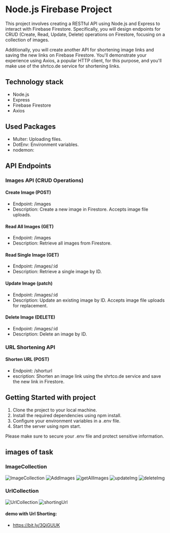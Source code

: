 # Node.js Firebase Project

This project involves creating a RESTful API using Node.js and Express to interact with Firebase Firestore. Specifically, you will design endpoints for CRUD (Create, Read, Update, Delete) operations on Firestore, focusing on a collection of images.

Additionally, you will create another API for shortening image links and saving the new links on Firebase Firestore. You'll demonstrate your experience using Axios, a popular HTTP client, for this purpose, and you'll make use of the shrtco.de service for shortening links.

## Technology stack

- Node.js
- Express
- Firebase Firestore
- Axios

## Used Packages

- Multer: Uploading files.
- DotEnv: Environment variables.
- nodemon:

## API Endpoints

### Images API (CRUD Operations)

#### Create Image (POST)

- Endpoint: /images
- Description: Create a new image in Firestore. Accepts image file uploads.

#### Read All Images (GET)

- Endpoint: /images
- Description: Retrieve all images from Firestore.

#### Read Single Image (GET)

- Endpoint: /images/:id
- Description: Retrieve a single image by ID.

#### Update Image (patch)

- Endpoint: /images/:id
- Description: Update an existing image by ID. Accepts image file uploads for replacement.

#### Delete Image (DELETE)

- Endpoint: /images/:id
- Description: Delete an image by ID.

### URL Shortening API

#### Shorten URL (POST)

- Endpoint: /shorturl
- escription: Shorten an image link using the shrtco.de service and save the new link in Firestore.

## Getting Started with project

1. Clone the project to your local machine.
2. Install the required dependencies using npm install.
3. Configure your environment variables in a .env file.
4. Start the server using npm start.

Please make sure to secure your .env file and protect sensitive information.

## images of task
### ImageCollection
![ImageCollection](https://github.com/HebaAli48/ReactFirbaseTask/assets/131808003/d300a43d-5970-4b82-9cdf-4091e37374e8)
![AddImages](https://github.com/HebaAli48/ReactFirbaseTask/assets/131808003/aec8f39b-a681-41ca-bdb8-8fffd7105fb4)
![getAllImages](https://github.com/HebaAli48/ReactFirbaseTask/assets/131808003/c5f686ba-8e8a-4253-a3fe-4de72520ff96)
![updateImg](https://github.com/HebaAli48/ReactFirbaseTask/assets/131808003/9a51ab1c-c651-42a7-bab3-9477b3938901)
![deleteImg](https://github.com/HebaAli48/ReactFirbaseTask/assets/131808003/7e00a17f-b6a5-438e-8e65-584c90d198cb)

### UrlCollection

![UrlCollection](https://github.com/HebaAli48/ReactFirbaseTask/assets/131808003/75c7f89d-cccb-4a19-b991-24aadfc625fb)
![shortingUrl](https://github.com/HebaAli48/ReactFirbaseTask/assets/131808003/59d4778e-4c2b-4b06-901c-acb5e6b947f8)

#### demo with Url Shorting:
- https://bit.ly/3QjGUUK
